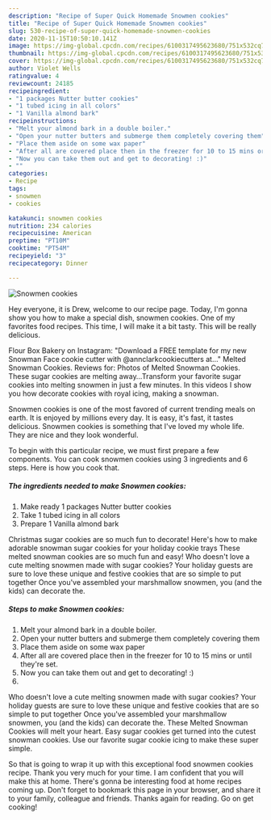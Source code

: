 ```yaml
---
description: "Recipe of Super Quick Homemade Snowmen cookies"
title: "Recipe of Super Quick Homemade Snowmen cookies"
slug: 530-recipe-of-super-quick-homemade-snowmen-cookies
date: 2020-11-15T10:50:10.141Z
image: https://img-global.cpcdn.com/recipes/6100317495623680/751x532cq70/snowmen-cookies-recipe-main-photo.jpg
thumbnail: https://img-global.cpcdn.com/recipes/6100317495623680/751x532cq70/snowmen-cookies-recipe-main-photo.jpg
cover: https://img-global.cpcdn.com/recipes/6100317495623680/751x532cq70/snowmen-cookies-recipe-main-photo.jpg
author: Violet Wells
ratingvalue: 4
reviewcount: 24185
recipeingredient:
- "1 packages Nutter butter cookies"
- "1 tubed icing in all colors"
- "1 Vanilla almond bark"
recipeinstructions:
- "Melt your almond bark in a double boiler."
- "Open your nutter butters and submerge them completely covering them"
- "Place them aside on some wax paper"
- "After all are covered place then in the freezer for 10 to 15 mins or until they&#39;re set."
- "Now you can take them out and get to decorating! :)"
- ""
categories:
- Recipe
tags:
- snowmen
- cookies

katakunci: snowmen cookies 
nutrition: 234 calories
recipecuisine: American
preptime: "PT10M"
cooktime: "PT54M"
recipeyield: "3"
recipecategory: Dinner

---
```



![Snowmen cookies](https://img-global.cpcdn.com/recipes/6100317495623680/751x532cq70/snowmen-cookies-recipe-main-photo.jpg)

Hey everyone, it is Drew, welcome to our recipe page. Today, I'm gonna show you how to make a special dish, snowmen cookies. One of my favorites food recipes. This time, I will make it a bit tasty. This will be really delicious.

Flour Box Bakery on Instagram: &#34;Download a FREE template for my new Snowman Face cookie cutter with @annclarkcookiecutters at…&#34; Melted Snowman Cookies. Reviews for: Photos of Melted Snowman Cookies. These sugar cookies are melting away…Transform your favorite sugar cookies into melting snowmen in just a few minutes. In this videos I show you how decorate cookies with royal icing, making a snowman.

Snowmen cookies is one of the most favored of current trending meals on earth. It is enjoyed by millions every day. It is easy, it's fast, it tastes delicious. Snowmen cookies is something that I've loved my whole life. They are nice and they look wonderful.


To begin with this particular recipe, we must first prepare a few components. You can cook snowmen cookies using 3 ingredients and 6 steps. Here is how you cook that.

<!--inarticleads1-->

##### The ingredients needed to make Snowmen cookies:

1. Make ready 1 packages Nutter butter cookies
1. Take 1 tubed icing in all colors
1. Prepare 1 Vanilla almond bark


Christmas sugar cookies are so much fun to decorate! Here&#39;s how to make adorable snowman sugar cookies for your holiday cookie trays These melted snowman cookies are so much fun and easy! Who doesn&#39;t love a cute melting snowmen made with sugar cookies? Your holiday guests are sure to love these unique and festive cookies that are so simple to put together Once you&#39;ve assembled your marshmallow snowmen, you (and the kids) can decorate the. 

<!--inarticleads2-->

##### Steps to make Snowmen cookies:

1. Melt your almond bark in a double boiler.
1. Open your nutter butters and submerge them completely covering them
1. Place them aside on some wax paper
1. After all are covered place then in the freezer for 10 to 15 mins or until they&#39;re set.
1. Now you can take them out and get to decorating! :)
1. 


Who doesn&#39;t love a cute melting snowmen made with sugar cookies? Your holiday guests are sure to love these unique and festive cookies that are so simple to put together Once you&#39;ve assembled your marshmallow snowmen, you (and the kids) can decorate the. These Melted Snowman Cookies will melt your heart. Easy sugar cookies get turned into the cutest snowman cookies. Use our favorite sugar cookie icing to make these super simple. 

So that is going to wrap it up with this exceptional food snowmen cookies recipe. Thank you very much for your time. I am confident that you will make this at home. There's gonna be interesting food at home recipes coming up. Don't forget to bookmark this page in your browser, and share it to your family, colleague and friends. Thanks again for reading. Go on get cooking!
